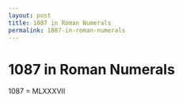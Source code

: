 ```yaml
---
layout: post
title: 1087 in Roman Numerals
permalink: 1087-in-roman-numerals
---
```


# 1087 in Roman Numerals

1087 = MLXXXVII
